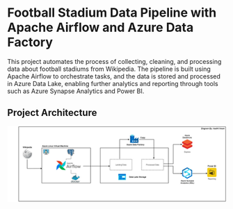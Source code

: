 # Football Stadium Data Pipeline with Apache Airflow and Azure Data Factory

This project automates the process of collecting, cleaning, and processing data about football stadiums from Wikipedia. The pipeline is built using Apache Airflow to orchestrate tasks, and the data is stored and processed in Azure Data Lake, enabling further analytics and reporting through tools such as Azure Synapse Analytics and Power BI.

## Project Architecture
![digram](https://github.com/aadhil96/Football_Stadium_Data_Pipeline_with_Apache_Airflow_Azure/blob/c375117322b8c44025867dd40c8c09f973540681/Diagram.jpg)
